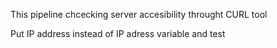This pipeline chcecking server accesibility throught CURL tool

Put IP address instead of IP adress variable and test 
